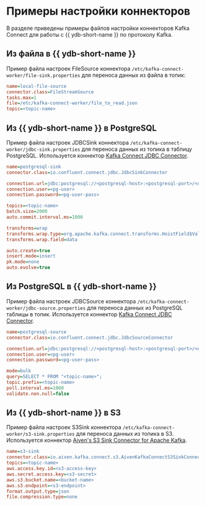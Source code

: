 # Примеры настройки коннекторов

В разделе приведены примеры файлов настройки коннекторов Kafka Connect для работы с {{ ydb-short-name }} по протоколу Kafka.

## Из файла в {{ ydb-short-name }}

Пример файла настроек FileSource коннектора `/etc/kafka-connect-worker/file-sink.properties` для переноса данных из файла в топик:

```ini
name=local-file-source
connector.class=FileStreamSource
tasks.max=1
file=/etc/kafka-connect-worker/file_to_read.json
topic=<topic-name>
```

## Из {{ ydb-short-name }} в PostgreSQL
Пример файла настроек JDBCSink коннектора `/etc/kafka-connect-worker/jdbc-sink.properties` для переноса данных из топика в таблицу PostgreSQL. Используется коннектор [Kafka Connect JDBC Connector](https://github.com/confluentinc/kafka-connect-jdbc).

```ini
name=postgresql-sink
connector.class=io.confluent.connect.jdbc.JdbcSinkConnector

connection.url=jdbc:postgresql://<postgresql-host>:<postgresql-port>/<db>
connection.user=<pg-user>
connection.password=<pg-user-pass>

topics=<topic-name>
batch.size=2000
auto.commit.interval.ms=1000

transforms=wrap
transforms.wrap.type=org.apache.kafka.connect.transforms.HoistField$Value
transforms.wrap.field=data

auto.create=true
insert.mode=insert
pk.mode=none
auto.evolve=true
```

## Из PostgreSQL в {{ ydb-short-name }}
Пример файла настроек JDBCSource коннектора `/etc/kafka-connect-worker/jdbc-source.properties` для переноса данных из PostgreSQL таблицы в топик. Используется коннектор [Kafka Connect JDBC Connector](https://github.com/confluentinc/kafka-connect-jdbc).

```ini
name=postgresql-source
connector.class=io.confluent.connect.jdbc.JdbcSourceConnector

connection.url=jdbc:postgresql://<postgresql-host>:<postgresql-port>/<db>
connection.user=<pg-user>
connection.password=<pg-user-pass>

mode=bulk
query=SELECT * FROM "<topic-name>";
topic.prefix=<topic-name>
poll.interval.ms=1000
validate.non.null=false
```

## Из {{ ydb-short-name }} в S3
Пример файла настроек S3Sink коннектора `/etc/kafka-connect-worker/s3-sink.properties` для переноса данных из топика в S3. Используется коннектор [Aiven's S3 Sink Connector for Apache Kafka](https://github.com/Aiven-Open/s3-connector-for-apache-kafka).

```ini
name=s3-sink
connector.class=io.aiven.kafka.connect.s3.AivenKafkaConnectS3SinkConnector
topics=<topic-name>
aws.access.key.id=<s3-access-key>
aws.secret.access.key=<s3-secret>
aws.s3.bucket.name=<bucket-name>
aws.s3.endpoint=<s3-endpoint>
format.output.type=json
file.compression.type=none
```
